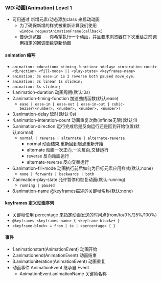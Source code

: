 ### WD:动画(Animation) Level 1
- 可用通过 新增元素/动态添加class 来启动动画
  - 为了确保新增的样式被重新计算我们使用 `window.requestAnimationFrame(callback)`
  - 告诉浏览器——你希望执行一个动画，并且要求浏览器在下次重绘之前调用指定的回调函数更新动画

#### animation 缩写
- `animation: <duration> <timing-function> <delay> <interation-count> <direction> <fill-mode> || <play-state> <keyframes-name>`
- `animation: 3s ease-in 1s 2 reverse both paused move_eye;`
- `animation: 3s linear 1s slidein;`
- `animation: 3s slidein;`
- 1.animation-duration 动画周期(默认:0s)
- 2.animation-timing-function 加速曲线函数(默认:ease)
  - `ease | ease-in | ease-out | ease-in-out | cubic-bezier(<number>, <number>, <number>, <number>)`
- 3.animation-delay 延时(默认:0s)
- 4.animation-interation-count 动画重复次数(infinite无限)(默认:1)
- 5.animation-direction 运行完成后是反向运行还是回到开始位置(默认:normal)
  - `normal | reverse | alternate | alternate-reverse`
    - normal 动画结束,重新回到起点重新开始
    - alternate 动画一次正向,一次反向,交替运行
    - reverse 反向动画运行
    - alternate-reverse 反向交替运行
- 6.animation-fill-mode 动画执行前后如何为目标元素应用样式(默认:none)
  - `none | forwards | backwards | both`
- 7.animation-play-state 允许暂停和恢复动画(默认:running)
  - `running | paused`
- 8.animation-name @keyframes描述的关键帧名称(默认:none)

#### keyframes 定义动画序列
- 关键帧使用 percentage 来指定动画发送的时间点(from/to/0%/25%/100%)
- `@keyframes <keyframes-name> { <keyframe-block>+ }`
- `<keyframe-block> = from | to | <percentage> { }`

#### 事件
- 1.animationstart(AnimationEvent) 动画开始
- 2.animationend(AnimationEvent) 动画结束
- 3.animationiteration(AnimationEvent) 动画重复
- 动画事件 AnimationEvent 继承自 Event
  - AnimationEvent.animationName 关键帧名称
